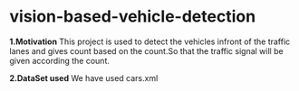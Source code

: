 # vision-based-vehicle-detection
**1.Motivation**
This project is used to detect the vehicles infront of the traffic lanes and gives count based on the count.So that the traffic signal will be given according the count.

**2.DataSet used**
We have used cars.xml
